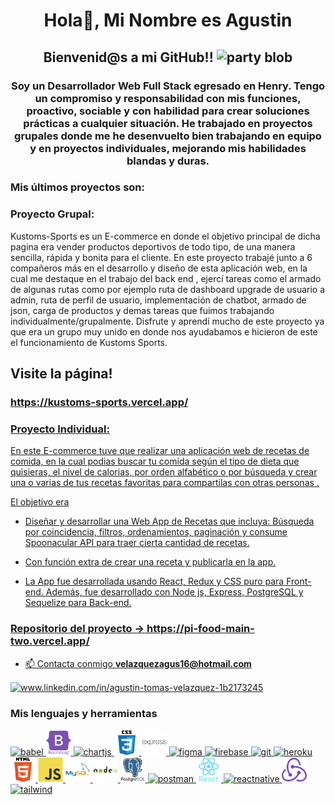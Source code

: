 <h1 align="center">Hola👋, Mi Nombre es Agustin</h1>
<h2 align="center"> Bienvenid@s a mi GitHub!! <img width="30" src="https://emojis.slackmojis.com/emojis/images/1593555389/9579/blob_excited.gif?1593555389" alt="party blob" /> </h2>
<h3 align="center">Soy un Desarrollador Web Full Stack egresado en Henry. Tengo un compromiso y responsabilidad con mis funciones, proactivo, sociable y con habilidad para crear soluciones prácticas a cualquier situación. He trabajado en proyectos grupales donde me he desenvuelto bien trabajando en equipo y en proyectos  individuales, mejorando mis habilidades blandas y duras.</h3>

<h3 align="left">Mis últimos proyectos son: </h3>

<h3> Proyecto Grupal: </h3>
Kustoms-Sports es un E-commerce en donde el objetivo principal de dicha pagina era vender productos deportivos de todo tipo, de una manera sencilla, rápida y bonita para el cliente.
En este proyecto trabajé junto a 6 compañeros más en el desarrollo y diseño de esta aplicación web, en la cual me destaque en el trabajo del back end , ejercí tareas como el armado de algunas rutas como por ejemplo ruta de dashboard upgrade de usuario a admin, ruta de perfil de usuario, implementación de chatbot, armado de json, carga de productos y demas tareas que fuimos trabajando individualmente/grupalmente. Disfrute y aprendí mucho de este proyecto ya que era un grupo muy unido en donde nos ayudabamos e hicieron de este el funcionamiento de Kustoms Sports.

<h2>Visite la página!<h3> <a href="https://kustoms-sports.vercel.app/" /> https://kustoms-sports.vercel.app/</h3></h2>

<h3> Proyecto Individual: </h3>
En este E-commerce tuve que realizar una aplicación web de recetas de comida, en la cual podias buscar tu comida según el tipo de dieta que quisieras, el nivel de calorias, por orden alfabético o por búsqueda y crear una o varias de tus recetas favoritas para compartilas con otras personas .

El objetivo era
* Diseñar y desarrollar una Web App de Recetas que incluya: Búsqueda por coincidencia, filtros, ordenamientos, paginación y consume Spoonacular API para traer cierta     cantidad de recetas. 
* Con función extra de crear una receta y publicarla en la app.

* La App fue desarrollada usando React, Redux y CSS puro para Front-end. Además, fue desarrollado con Node js, Express, PostgreSQL y Sequelize para Back-end.

<h3>Repositorio del proyecto -><a href="https://github.com/Agusv22/PI-Food-Main" /> https://pi-food-main-two.vercel.app/</h3></h3>

- 📫 Contacta conmigo **velazquezagus16@hotmail.com**
<p align="left">
<a href="https://www.linkedin.com/in/agustin-tomas-velazquez" target="blank"><img align="center" src="https://raw.githubusercontent.com/rahuldkjain/github-profile-readme-generator/master/src/images/icons/Social/linked-in-alt.svg" alt="www.linkedin.com/in/agustin-tomas-velazquez-1b2173245" height="30" width="40" /></a>
</p>



<h3 align="left">Mis lenguajes y herramientas</h3>
<p align="left"> <a href="https://babeljs.io/" target="_blank" rel="noreferrer"> <img src="https://www.vectorlogo.zone/logos/babeljs/babeljs-icon.svg" alt="babel" width="40" height="40"/> </a> <a href="https://getbootstrap.com" target="_blank" rel="noreferrer"> <img src="https://raw.githubusercontent.com/devicons/devicon/master/icons/bootstrap/bootstrap-plain-wordmark.svg" alt="bootstrap" width="40" height="40"/> </a> <a href="https://www.chartjs.org" target="_blank" rel="noreferrer"> <img src="https://www.chartjs.org/media/logo-title.svg" alt="chartjs" width="40" height="40"/> </a> <a href="https://www.w3schools.com/css/" target="_blank" rel="noreferrer"> <img src="https://raw.githubusercontent.com/devicons/devicon/master/icons/css3/css3-original-wordmark.svg" alt="css3" width="40" height="40"/> </a> <a href="https://expressjs.com" target="_blank" rel="noreferrer"> <img src="https://raw.githubusercontent.com/devicons/devicon/master/icons/express/express-original-wordmark.svg" alt="express" width="40" height="40"/> </a> <a href="https://www.figma.com/" target="_blank" rel="noreferrer"> <img src="https://www.vectorlogo.zone/logos/figma/figma-icon.svg" alt="figma" width="40" height="40"/> </a> <a href="https://firebase.google.com/" target="_blank" rel="noreferrer"> <img src="https://www.vectorlogo.zone/logos/firebase/firebase-icon.svg" alt="firebase" width="40" height="40"/> </a> <a href="https://git-scm.com/" target="_blank" rel="noreferrer"> <img src="https://www.vectorlogo.zone/logos/git-scm/git-scm-icon.svg" alt="git" width="40" height="40"/> </a> <a href="https://heroku.com" target="_blank" rel="noreferrer"> <img src="https://www.vectorlogo.zone/logos/heroku/heroku-icon.svg" alt="heroku" width="40" height="40"/> </a> <a href="https://www.w3.org/html/" target="_blank" rel="noreferrer"> <img src="https://raw.githubusercontent.com/devicons/devicon/master/icons/html5/html5-original-wordmark.svg" alt="html5" width="40" height="40"/> </a> <a href="https://developer.mozilla.org/en-US/docs/Web/JavaScript" target="_blank" rel="noreferrer"> <img src="https://raw.githubusercontent.com/devicons/devicon/master/icons/javascript/javascript-original.svg" alt="javascript" width="40" height="40"/> </a> <a href="https://www.mysql.com/" target="_blank" rel="noreferrer"> <img src="https://raw.githubusercontent.com/devicons/devicon/master/icons/mysql/mysql-original-wordmark.svg" alt="mysql" width="40" height="40"/> </a> <a href="https://nodejs.org" target="_blank" rel="noreferrer"> <img src="https://raw.githubusercontent.com/devicons/devicon/master/icons/nodejs/nodejs-original-wordmark.svg" alt="nodejs" width="40" height="40"/> </a> <a href="https://www.postgresql.org" target="_blank" rel="noreferrer"> <img src="https://raw.githubusercontent.com/devicons/devicon/master/icons/postgresql/postgresql-original-wordmark.svg" alt="postgresql" width="40" height="40"/> </a> <a href="https://postman.com" target="_blank" rel="noreferrer"> <img src="https://www.vectorlogo.zone/logos/getpostman/getpostman-icon.svg" alt="postman" width="40" height="40"/> </a> <a href="https://reactjs.org/" target="_blank" rel="noreferrer"> <img src="https://raw.githubusercontent.com/devicons/devicon/master/icons/react/react-original-wordmark.svg" alt="react" width="40" height="40"/> </a> <a href="https://reactnative.dev/" target="_blank" rel="noreferrer"> <img src="https://reactnative.dev/img/header_logo.svg" alt="reactnative" width="40" height="40"/> </a> <a href="https://redux.js.org" target="_blank" rel="noreferrer"> <img src="https://raw.githubusercontent.com/devicons/devicon/master/icons/redux/redux-original.svg" alt="redux" width="40" height="40"/> </a> <a href="https://tailwindcss.com/" target="_blank" rel="noreferrer"> <img src="https://www.vectorlogo.zone/logos/tailwindcss/tailwindcss-icon.svg" alt="tailwind" width="40" height="40"/> </a> </p>

